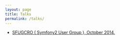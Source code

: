 ```yaml
---
layout: page
title: Talks
permalink: /talks/
---
```


* [SFUGCRO ( Symfony2 User Group ), October 2014.](http://www.slideshare.net/KrunoKnego/vagrant-andansible)
